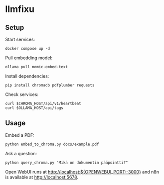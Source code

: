 # llmfixu

## Setup

Start services:

```
docker compose up -d
```

Pull embedding model:

```
ollama pull nomic-embed-text
```

Install dependencies:

```
pip install chromadb pdfplumber requests
```

Check services:

```
curl $CHROMA_HOST/api/v1/heartbeat
curl $OLLAMA_HOST/api/tags
```

## Usage

Embed a PDF:

```
python embed_to_chroma.py docs/example.pdf
```

Ask a question:

```
python query_chroma.py "Mikä on dokumentin pääpointti?"
```

Open WebUI runs at [http://localhost:${OPENWEBUI_PORT:-3000}](http://localhost:3000) and n8n is available at [http://localhost:5678](http://localhost:5678).

